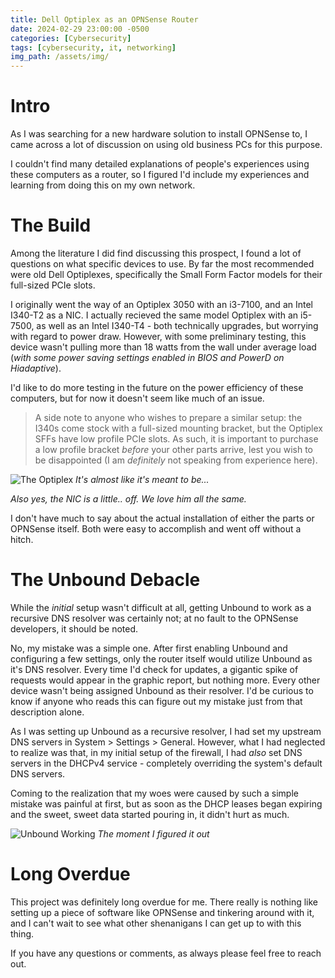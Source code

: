 ```yaml
---
title: Dell Optiplex as an OPNSense Router
date: 2024-02-29 23:00:00 -0500
categories: [Cybersecurity]
tags: [cybersecurity, it, networking]
img_path: /assets/img/
---
```


# Intro

As I was searching for a new hardware solution to install OPNSense to, I came across
a lot of discussion on using old business PCs for this purpose.

I couldn't find many detailed explanations of people's experiences using these computers as a router, so I figured I'd include my experiences and learning from doing this on my own network.

# The Build

Among the literature I did find discussing this prospect, I found a lot of questions on what specific devices to use. By far the most recommended were old Dell Optiplexes, specifically the Small Form Factor models for their full-sized PCIe slots.

I originally went the way of an Optiplex 3050 with an i3-7100, and an Intel I340-T2 as a NIC. I actually recieved the same model Optiplex with an i5-7500, as well as an Intel I340-T4 - both technically upgrades, but worrying with regard to power draw. However, with some preliminary testing, this device wasn't pulling more than 18 watts from the wall under average load (_with some power saving settings enabled in BIOS and PowerD on Hiadaptive_).

I'd like to do more testing in the future on the power efficiency of these computers, but for now it doesn't seem like much of an issue.

> A side note to anyone who wishes to prepare a similar setup: the I340s come stock with a full-sized mounting bracket, but the Optiplex SFFs have low profile PCIe slots. As such, it is important to purchase a low profile bracket _before_ your other parts arrive, lest you wish to be disappointed (I am _definitely_ not speaking from experience here).

![The Optiplex](optiplex-redacted.jpg)
_It's almost like it's meant to be..._

_Also yes, the NIC is a little.. off. We love him all the same._

I don't have much to say about the actual installation of either the parts or OPNSense itself. Both were easy to accomplish and went off without a hitch.

# The Unbound Debacle

While the _initial_ setup wasn't difficult at all, getting Unbound to work as a recursive DNS resolver was certainly not; at no fault to the OPNSense developers, it should be noted.

No, my mistake was a simple one. After first enabling Unbound and configuring a few settings, only the router itself would utilize Unbound as it's DNS resolver. Every time I'd check for updates, a gigantic spike of requests would appear in the graphic report, but nothing more. Every other device wasn't being assigned Unbound as their resolver. I'd be curious to know if anyone who reads this can figure out my mistake just from that description alone.

As I was setting up Unbound as a recursive resolver, I had set my upstream DNS servers in System > Settings > General. However, what I had neglected to realize was that, in my initial setup of the firewall, I had _also_ set DNS servers in the DHCPv4 service - completely overriding the system's default DNS servers.

Coming to the realization that my woes were caused by such a simple mistake was painful at first, but as soon as the DHCP leases began expiring and the sweet, sweet data started pouring in, it didn't hurt as much.

![Unbound Working](unbound-working.png)
_The moment I figured it out_

# Long Overdue

This project was definitely long overdue for me. There really is nothing like setting up a piece of software like OPNSense and tinkering around with it, and I can't wait to see what other shenanigans I can get up to with this thing.

If you have any questions or comments, as always please feel free to reach out.
